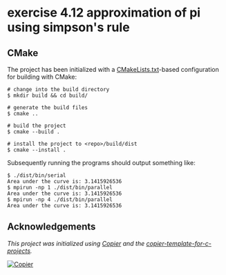 # exercise 4.12 approximation of pi using simpson's rule

## CMake

The project has been initialized with a [CMakeLists.txt](CMakeLists.txt)-based
configuration for building with CMake:

```console
# change into the build directory
$ mkdir build && cd build/

# generate the build files
$ cmake ..

# build the project
$ cmake --build .

# install the project to <repo>/build/dist
$ cmake --install .
```

Subsequently running the programs should output something like:

```text
$ ./dist/bin/serial 
Area under the curve is: 3.1415926536
$ mpirun -np 1 ./dist/bin/parallel
Area under the curve is: 3.1415926536
$ mpirun -np 4 ./dist/bin/parallel
Area under the curve is: 3.1415926536
```

## Acknowledgements

_This project was initialized using [Copier](https://pypi.org/project/copier) and the [copier-template-for-c-projects](https://github.com/jspaaks/copier-template-for-c-projects)._

[![Copier](https://img.shields.io/endpoint?url=https://raw.githubusercontent.com/copier-org/copier/master/img/badge/badge-grayscale-inverted-border-orange.json)](https://github.com/copier-org/copier)
